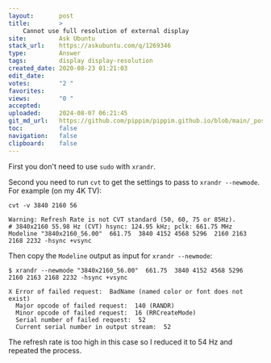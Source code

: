 ```yaml
---
layout:       post
title:        >
    Cannot use full resolution of external display
site:         Ask Ubuntu
stack_url:    https://askubuntu.com/q/1269346
type:         Answer
tags:         display display-resolution
created_date: 2020-08-23 01:21:03
edit_date:    
votes:        "2 "
favorites:    
views:        "0 "
accepted:     
uploaded:     2024-08-07 06:21:45
git_md_url:   https://github.com/pippim/pippim.github.io/blob/main/_posts/2020/2020-08-23-Cannot-use-full-resolution-of-external-display.md
toc:          false
navigation:   false
clipboard:    false
---
```


First you don't need to use `sudo` with `xrandr`.

Second you need to run `cvt` to get the settings to pass to `xrandr --newmode`. For example (on my 4K TV):

``` 
cvt -v 3840 2160 56

Warning: Refresh Rate is not CVT standard (50, 60, 75 or 85Hz).
# 3840x2160 55.98 Hz (CVT) hsync: 124.95 kHz; pclk: 661.75 MHz
Modeline "3840x2160_56.00"  661.75  3840 4152 4568 5296  2160 2163 2168 2232 -hsync +vsync
```
Then copy the `Modeline` output as input for `xrandr --newmode`:

``` 
$ xrandr --newmode "3840x2160_56.00"  661.75  3840 4152 4568 5296  2160 2163 2168 2232 -hsync +vsync

X Error of failed request:  BadName (named color or font does not exist)
  Major opcode of failed request:  140 (RANDR)
  Minor opcode of failed request:  16 (RRCreateMode)
  Serial number of failed request:  52
  Current serial number in output stream:  52
```

The refresh rate is too high in this case so I reduced it to 54 Hz and repeated the process.
